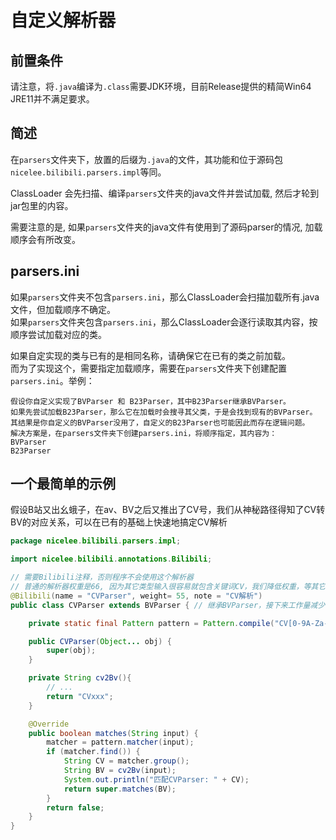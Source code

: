 
# 自定义解析器
## 前置条件
请注意，将`.java`编译为`.class`需要JDK环境，目前Release提供的精简Win64 JRE11并不满足要求。  

## 简述
在`parsers`文件夹下，放置的后缀为`.java`的文件，其功能和位于源码包`nicelee.bilibili.parsers.impl`等同。  

ClassLoader 会先扫描、编译`parsers`文件夹的java文件并尝试加载, 然后才轮到jar包里的内容。  

需要注意的是, 如果`parsers`文件夹的java文件有使用到了源码parser的情况, 加载顺序会有所改变。  


## parsers.ini
如果`parsers`文件夹不包含`parsers.ini`，那么ClassLoader会扫描加载所有.java文件，但加载顺序不确定。  
如果`parsers`文件夹包含`parsers.ini`，那么ClassLoader会逐行读取其内容，按顺序尝试加载对应的类。  


如果自定实现的类与已有的是相同名称，请确保它在已有的类之前加载。  
而为了实现这个，需要指定加载顺序，需要在`parsers`文件夹下创建配置`parsers.ini`。举例：   
```
假设你自定义实现了BVParser 和 B23Parser，其中B23Parser继承BVParser。  
如果先尝试加载B23Parser，那么它在加载时会搜寻其父类，于是会找到现有的BVParser。  
其结果是你自定义的BVParser没用了，自定义的B23Parser也可能因此而存在逻辑问题。  
解决方案是，在parsers文件夹下创建parsers.ini，将顺序指定，其内容为：
BVParser
B23Parser
```

## 一个最简单的示例  

假设B站又出幺蛾子，在av、BV之后又推出了CV号，我们从神秘路径得知了CV转BV的对应关系，可以在已有的基础上快速地搞定CV解析

```java
package nicelee.bilibili.parsers.impl;

import nicelee.bilibili.annotations.Bilibili;

// 需要Bilibili注释，否则程序不会使用这个解析器
// 普通的解析器权重是66, 因为其它类型输入很容易就包含关键词CV，我们降低权重，等其它解析器失败再来收尾
@Bilibili(name = "CVParser", weight= 55, note = "CV解析")
public class CVParser extends BVParser { // 继承BVParser，接下来工作量减少很多

	private static final Pattern pattern = Pattern.compile("CV[0-9A-Za-z]+");

	public CVParser(Object... obj) {
		super(obj);
	}

    private String cv2Bv(){
        // ...
        return "CVxxx";
    }

	@Override
	public boolean matches(String input) {
		matcher = pattern.matcher(input);
		if (matcher.find()) {
			String CV = matcher.group();
			String BV = cv2Bv(input);
			System.out.println("匹配CVParser: " + CV);
			return super.matches(BV);
		}
		return false;
	}
}
```